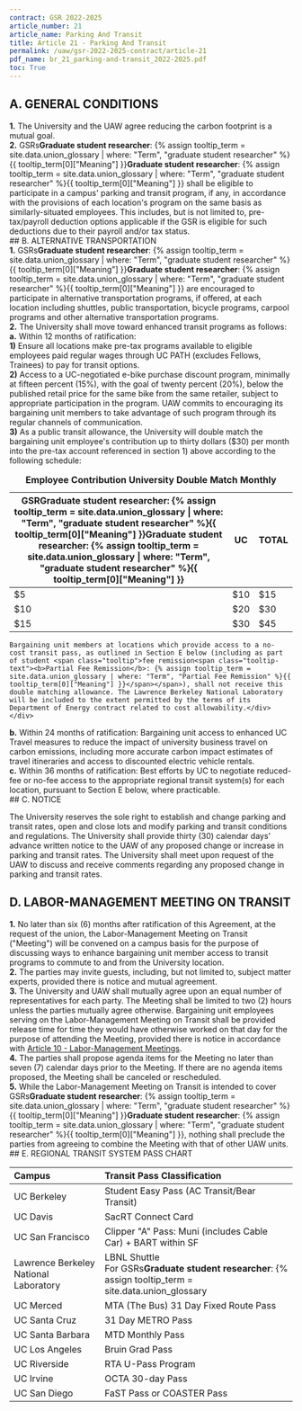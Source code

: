 ```yaml
---
contract: GSR 2022-2025
article_number: 21
article_name: Parking And Transit 
title: Article 21 - Parking And Transit 
permalink: /uaw/gsr-2022-2025-contract/article-21
pdf_name: br_21_parking-and-transit_2022-2025.pdf
toc: True
---
```



## A. GENERAL CONDITIONS

<div class="lvl2"><b>1.</b> The University and the UAW agree reducing the carbon footprint is a mutual goal.</div>
<div class="lvl2"><b>2.</b> <span class="tooltip"><span class="tooltip">GSRs<span class="tooltip-text"><b>Graduate student researcher</b>: {% assign tooltip_term = site.data.union_glossary | where: "Term", "graduate student researcher" %}{{ tooltip_term[0]["Meaning"] }}</span></span><span class="tooltip-text"><b>Graduate student researcher</b>: {% assign tooltip_term = site.data.union_glossary | where: "Term", "graduate student researcher" %}{{ tooltip_term[0]["Meaning"] }}</span></span> shall be eligible to participate in a campus' parking and transit program, if any, in accordance with the provisions of each location's program on the same basis as similarly-situated employees. This includes, but is not limited to, pre-tax/payroll deduction options applicable if the GSR is eligible for such deductions due to their payroll and/or tax status.
</div>
## B. ALTERNATIVE TRANSPORTATION

<div class="lvl2"><b>1.</b> <span class="tooltip"><span class="tooltip">GSRs<span class="tooltip-text"><b>Graduate student researcher</b>: {% assign tooltip_term = site.data.union_glossary | where: "Term", "graduate student researcher" %}{{ tooltip_term[0]["Meaning"] }}</span></span><span class="tooltip-text"><b>Graduate student researcher</b>: {% assign tooltip_term = site.data.union_glossary | where: "Term", "graduate student researcher" %}{{ tooltip_term[0]["Meaning"] }}</span></span> are encouraged to participate in alternative transportation programs, if offered, at each location including shuttles, public transportation, bicycle programs, carpool programs and other alternative transportation programs.</div>
<div class="lvl2"><b>2.</b> The University shall move toward enhanced transit programs as follows:
<div class="lvl3"><b>a.</b> 
 Within 12 months of ratification:
<div class="lvl4"><b>1)</b> 
 Ensure all locations make pre-tax programs available to eligible employees paid regular wages through UC PATH (excludes Fellows, Trainees) to pay for transit options.</div>
<div class="lvl4"><b>2)</b> 
 Access to a UC-negotiated e-bike purchase discount program, minimally at fifteen percent (15%), with the goal of twenty percent (20%), below the published retail price for the same bike from the same retailer, subject to appropriate participation in the program. UAW commits to encouraging its bargaining unit members to take advantage of such program through its regular channels of communication.</div>
<div class="lvl4"><b>3)</b> 
 As a public transit allowance, the University will double match the bargaining unit employee's contribution up to thirty dollars ($30) per month into the pre-tax account referenced in section 1) above according to the following schedule:
<table>
<caption><b>Employee Contribution University Double Match Monthly</b></caption>
    <thead>
        <tr>
            <th><span class="tooltip"><span class="tooltip">GSR<span class="tooltip-text"><b>Graduate student researcher</b>: {% assign tooltip_term = site.data.union_glossary | where: "Term", "graduate student researcher" %}{{ tooltip_term[0]["Meaning"] }}</span></span><span class="tooltip-text"><b>Graduate student researcher</b>: {% assign tooltip_term = site.data.union_glossary | where: "Term", "graduate student researcher" %}{{ tooltip_term[0]["Meaning"] }}</span></span></th>
            <th>UC</th>
            <th>TOTAL</th>
        </tr>
    </thead>
    <tbody>
        <tr>
            <td>$5</td>
            <td>$10</td>
            <td>$15</td>
        </tr>
        <tr>
            <td>$10</td>
            <td>$20</td>
            <td>$30</td>
        </tr>
        <tr>
            <td>$15</td>
            <td>$30</td>
            <td>$45</td>
        </tr>
    </tbody>
</table>

    Bargaining unit members at locations which provide access to a no- cost transit pass, as outlined in Section E below (including as part of student <span class="tooltip">fee remission<span class="tooltip-text"><b>Partial Fee Remission</b>: {% assign tooltip_term = site.data.union_glossary | where: "Term", "Partial Fee Remission" %}{{ tooltip_term[0]["Meaning"] }}</span></span>), shall not receive this double matching allowance. The Lawrence Berkeley National Laboratory will be included to the extent permitted by the terms of its Department of Energy contract related to cost allowability.</div></div>
<div class="lvl3"><b>b.</b> 
 Within 24 months of ratification: Bargaining unit access to enhanced UC Travel measures to reduce the impact of university business travel on carbon emissions, including more accurate carbon impact estimates of travel itineraries and access to discounted electric vehicle rentals.</div>
<div class="lvl3"><b>c.</b> 
 Within 36 months of ratification: Best efforts by UC to negotiate reduced-fee or no-fee access to the appropriate regional transit system(s) for each location, pursuant to Section E below, where practicable.
</div></div>
## C. NOTICE

The University reserves the sole right to establish and change parking and transit rates, open and close lots and modify parking and transit conditions and regulations. The University shall provide thirty (30) calendar days' advance written notice to the UAW of any proposed change or increase in parking and transit rates. The University shall meet upon request of the UAW to discuss and receive comments regarding any proposed change in parking and transit rates.

## D. LABOR-MANAGEMENT MEETING ON TRANSIT

<div class="lvl2"><b>1.</b> No later than six (6) months after ratification of this Agreement, at the request of the union, the Labor-Management Meeting on Transit ("Meeting") will be convened on a campus basis for the purpose of discussing ways to enhance bargaining unit member access to transit programs to commute to and from the University location.</div>
<div class="lvl2"><b>2.</b> The parties may invite guests, including, but not limited to, subject matter experts, provided there is notice and mutual agreement.</div>
<div class="lvl2"><b>3.</b> The University and UAW shall mutually agree upon an equal number of representatives for each party. The Meeting shall be limited to two (2) hours unless the parties mutually agree otherwise. Bargaining unit employees serving on the Labor-Management Meeting on Transit shall be provided release time for time they would have otherwise worked on that day for the purpose of attending the Meeting, provided there is notice in accordance with <a href="/uaw/gsr-2022-2025-contract/article-10">Article 10 - Labor-Management Meetings</a>.</div>
<div class="lvl2"><b>4.</b> The parties shall propose agenda items for the Meeting no later than seven (7) calendar days prior to the Meeting. If there are no agenda items proposed, the Meeting shall be canceled or rescheduled.</div>
<div class="lvl2"><b>5.</b> While the Labor-Management Meeting on Transit is intended to cover <span class="tooltip"><span class="tooltip">GSRs<span class="tooltip-text"><b>Graduate student researcher</b>: {% assign tooltip_term = site.data.union_glossary | where: "Term", "graduate student researcher" %}{{ tooltip_term[0]["Meaning"] }}</span></span><span class="tooltip-text"><b>Graduate student researcher</b>: {% assign tooltip_term = site.data.union_glossary | where: "Term", "graduate student researcher" %}{{ tooltip_term[0]["Meaning"] }}</span></span>, nothing shall preclude the parties from agreeing to combine the Meeting with that of other UAW units.
</div>
## E. REGIONAL TRANSIT SYSTEM PASS CHART

| Campus | Transit Pass Classification |
| :--- | :--- |
| UC Berkeley | Student Easy Pass (AC Transit/Bear Transit) |
| UC Davis | SacRT Connect Card |
| UC San Francisco | Clipper "A" Pass: Muni (includes Cable Car) + BART within SF |
| Lawrence Berkeley National Laboratory | LBNL Shuttle <br> For <span class="tooltip"><span class="tooltip">GSRs<span class="tooltip-text"><b>Graduate student researcher</b>: {% assign tooltip_term = site.data.union_glossary | where: "Term", "graduate student researcher" %}{{ tooltip_term[0]["Meaning"] }}</span></span><span class="tooltip-text"><b>Graduate student researcher</b>: {% assign tooltip_term = site.data.union_glossary | where: "Term", "graduate student researcher" %}{{ tooltip_term[0]["Meaning"] }}</span></span> Only: Student Easy Pass (AC Transit/Bear Transit) |
| UC Merced | MTA (The Bus) 31 Day Fixed Route Pass |
| UC Santa Cruz | 31 Day METRO Pass |
| UC Santa Barbara | MTD Monthly Pass |
| UC Los Angeles | Bruin Grad Pass |
| UC Riverside | RTA U-Pass Program |
| UC Irvine | OCTA 30-day Pass |
| UC San Diego | FaST Pass or COASTER Pass |

